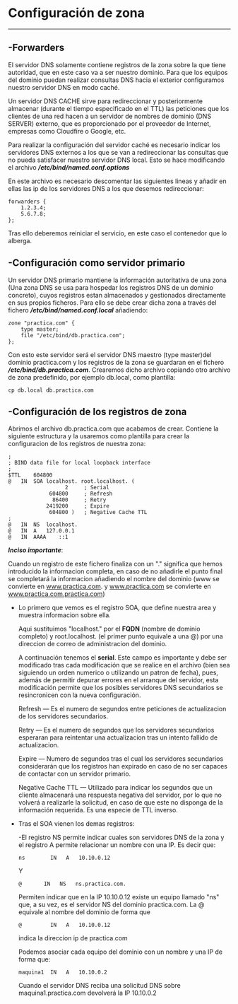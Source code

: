# **Configuración de zona**
***
## **-Forwarders**  
El servidor DNS solamente contiene registros de la zona sobre la que tiene autoridad, que en este caso va a ser nuestro dominio. Para que los equipos del dominio puedan realizar consultas DNS hacia el exterior configuramos nuestro servidor DNS en modo caché.  
 
Un servidor DNS CACHE sirve para redireccionar y posteriormente almacenar (durante el tiempo especificado en el TTL) las peticiones que los clientes de una red hacen a un servidor de nombres de dominio (DNS SERVER) externo, que es proporcionado por el proveedor de Internet, empresas como Cloudfire o Google, etc.

Para realizar la configuración del servidor caché es necesario indicar los servidores DNS externos a los que se van a redireccionar las consultas que no pueda satisfacer nuestro servidor DNS local. Esto se hace modificando el archivo **_/etc/bind/named.conf.options_**

En este archivo es necesario descomentar las siguientes lineas y añadir en ellas las ip de los servidores DNS a los que desemos redireccionar: 

```
forwarders {
    1.2.3.4;
    5.6.7.8;
};
```

Tras ello deberemos reiniciar el servicio, en este caso el contenedor que lo alberga.

## **-Configuración como servidor primario**
Un servidor DNS primario mantiene la información autoritativa de una zona (Una zona DNS se usa para hospedar los registros DNS de un dominio concreto), cuyos registros estan almacenados y gestionados directamente en sus propios ficheros. Para ello se debe crear dicha zona a través del fichero **_/etc/bind/named.conf.local_** añadiendo:

```
zone "practica.com" {
    type master;
    file "/etc/bind/db.practica.com";
};
```
Con esto este servidor será el servidor DNS maestro (type master)del dominio practica.com y los registros de la zona se guardaran en el fichero **_/etc/bind/db.practica.com_**. Crearemos dicho archivo copiando otro archivo de zona predefinido, por ejemplo db.local, como plantilla:

```
cp db.local db.practica.com
```


## **-Configuración de los registros de zona**


Abrimos el archivo db.practica.com que acabamos de crear. Contiene la siguiente estructura y la usaremos como plantilla para crear la configuracion de los registros de nuestra zona:

```
;
; BIND data file for local loopback interface
;
$TTL	604800
@	IN	SOA	localhost. root.localhost. (
			      2		; Serial
			 604800		; Refresh
			  86400		; Retry
			2419200		; Expire
			 604800 )	; Negative Cache TTL
;
@	IN	NS	localhost.
@	IN	A	127.0.0.1
@	IN	AAAA	::1
```
**_Inciso importante_**:

Cuando un registro de este fichero finaliza con un "." significa que hemos introducido la informacion completa, en caso de no añadirle el punto final se completará la informacion añadiendo el nombre del dominio (www se convierte en www.practica.com. y www.practica.com se convierte en www.practica.com.practica.com)

+ Lo primero que vemos es el registro SOA, que define nuestra area y muestra informacion sobre ella. 

  Aqui sustituimos "localhost." por el **FQDN** (nombre de dominio completo) y root.localhost. (el primer punto equivale a una @) por una direccion de correo de administracion del dominio. 

  A continuación tenemos el **serial**. Este campo es importante y debe ser modificado tras cada modificación que se realice en el archivo (bien sea siguiendo un orden numerico o utilizando un patron de fecha), pues, además de permitir depurar errores en el arranque del servidor, esta modificación permite que los posibles servidores DNS secundarios se resincronicen con la nueva configuración.
   
  Refresh — Es el numero de segundos entre peticiones de actualizacion de los servidores secundarios.

  Retry — Es el numero de segundos que los servidores secundarios esperaran para reintentar una actualizacion tras un intento fallido de actualizacion.

  Expire — Numero de segundos tras el cual los servidores secundarios considerarán que los registros han expirado en caso de no ser capaces de contactar con un servidor primario.

  Negative Cache TTL — Utilizado para indicar los segundos que un cliente almacenará una respuesta negativa del servidor, por lo que no volverá a realizarle la solicitud, en caso de que este no disponga de la información requerida. Es una especie de TTL inverso.  

+ Tras el SOA vienen los demas registros:
  
  -El registro NS permite indicar cuales son servidores DNS de la zona y el registro A permite relacionar un nombre con una IP. Es decir que:

  ```
  ns        IN   A   10.10.0.12
  ```
  
  Y

  ```
  @	      IN   NS	ns.practica.com.
  ```

  Permiten indicar que en la IP 10.10.0.12 existe un equipo llamado "ns" que, a su vez, es el servidor NS del dominio practica.com. La @ equivale al nombre del dominio de forma que
  
  ```
  @         IN   A   10.10.0.12
  ```
  indica la direccion ip de practica.com

  Podemos asociar cada equipo del dominio con un nombre y una IP de forma que:

  ```
  maquina1  IN   A   10.10.0.2
  ```

  Cuando el servidor DNS reciba una solicitud DNS sobre maquina1.practica.com devolverá la IP 10.10.0.2

  

  